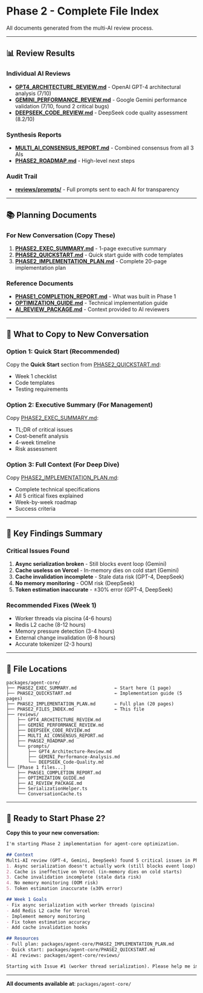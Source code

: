 # Phase 2 - Complete File Index

All documents generated from the multi-AI review process.

---

## 📊 Review Results

### Individual AI Reviews
- **[GPT4_ARCHITECTURE_REVIEW.md](./reviews/GPT4_ARCHITECTURE_REVIEW.md)** - OpenAI GPT-4 architectural analysis (7/10)
- **[GEMINI_PERFORMANCE_REVIEW.md](./reviews/GEMINI_PERFORMANCE_REVIEW.md)** - Google Gemini performance validation (7/10, found 2 critical bugs)
- **[DEEPSEEK_CODE_REVIEW.md](./reviews/DEEPSEEK_CODE_REVIEW.md)** - DeepSeek code quality assessment (8.2/10)

### Synthesis Reports
- **[MULTI_AI_CONSENSUS_REPORT.md](./reviews/MULTI_AI_CONSENSUS_REPORT.md)** - Combined consensus from all 3 AIs
- **[PHASE2_ROADMAP.md](./reviews/PHASE2_ROADMAP.md)** - High-level next steps

### Audit Trail
- **[reviews/prompts/](./reviews/prompts/)** - Full prompts sent to each AI for transparency

---

## 📚 Planning Documents

### For New Conversation (Copy These)
1. **[PHASE2_EXEC_SUMMARY.md](./PHASE2_EXEC_SUMMARY.md)** - 1-page executive summary
2. **[PHASE2_QUICKSTART.md](./PHASE2_QUICKSTART.md)** - Quick start guide with code templates
3. **[PHASE2_IMPLEMENTATION_PLAN.md](./PHASE2_IMPLEMENTATION_PLAN.md)** - Complete 20-page implementation plan

### Reference Documents
- **[PHASE1_COMPLETION_REPORT.md](./PHASE1_COMPLETION_REPORT.md)** - What was built in Phase 1
- **[OPTIMIZATION_GUIDE.md](./OPTIMIZATION_GUIDE.md)** - Technical implementation guide
- **[AI_REVIEW_PACKAGE.md](./AI_REVIEW_PACKAGE.md)** - Context provided to AI reviewers

---

## 🎯 What to Copy to New Conversation

### Option 1: Quick Start (Recommended)
Copy the **Quick Start** section from [PHASE2_QUICKSTART.md](./PHASE2_QUICKSTART.md):
- Week 1 checklist
- Code templates
- Testing requirements

### Option 2: Executive Summary (For Management)
Copy [PHASE2_EXEC_SUMMARY.md](./PHASE2_EXEC_SUMMARY.md):
- TL;DR of critical issues
- Cost-benefit analysis
- 4-week timeline
- Risk assessment

### Option 3: Full Context (For Deep Dive)
Copy [PHASE2_IMPLEMENTATION_PLAN.md](./PHASE2_IMPLEMENTATION_PLAN.md):
- Complete technical specifications
- All 5 critical fixes explained
- Week-by-week roadmap
- Success criteria

---

## 🔑 Key Findings Summary

### Critical Issues Found
1. **Async serialization broken** - Still blocks event loop (Gemini)
2. **Cache useless on Vercel** - In-memory dies on cold start (Gemini)
3. **Cache invalidation incomplete** - Stale data risk (GPT-4, DeepSeek)
4. **No memory monitoring** - OOM risk (DeepSeek)
5. **Token estimation inaccurate** - ±30% error (GPT-4, DeepSeek)

### Recommended Fixes (Week 1)
- Worker threads via piscina (4-6 hours)
- Redis L2 cache (8-12 hours)
- Memory pressure detection (3-4 hours)
- External change invalidation (6-8 hours)
- Accurate tokenizer (2-3 hours)

---

## 📁 File Locations

```
packages/agent-core/
├── PHASE2_EXEC_SUMMARY.md              ← Start here (1 page)
├── PHASE2_QUICKSTART.md                ← Implementation guide (5 pages)
├── PHASE2_IMPLEMENTATION_PLAN.md       ← Full plan (20 pages)
├── PHASE2_FILES_INDEX.md               ← This file
├── reviews/
│   ├── GPT4_ARCHITECTURE_REVIEW.md
│   ├── GEMINI_PERFORMANCE_REVIEW.md
│   ├── DEEPSEEK_CODE_REVIEW.md
│   ├── MULTI_AI_CONSENSUS_REPORT.md
│   ├── PHASE2_ROADMAP.md
│   └── prompts/
│       ├── GPT4_Architecture-Review.md
│       ├── GEMINI_Performance-Analysis.md
│       └── DEEPSEEK_Code-Quality.md
└── [Phase 1 files...]
    ├── PHASE1_COMPLETION_REPORT.md
    ├── OPTIMIZATION_GUIDE.md
    ├── AI_REVIEW_PACKAGE.md
    ├── SerializationHelper.ts
    └── ConversationCache.ts
```

---

## 🚀 Ready to Start Phase 2?

**Copy this to your new conversation:**

```markdown
I'm starting Phase 2 implementation for agent-core optimization.

## Context
Multi-AI review (GPT-4, Gemini, DeepSeek) found 5 critical issues in Phase 1:
1. Async serialization doesn't actually work (still blocks event loop)
2. Cache is ineffective on Vercel (in-memory dies on cold starts)
3. Cache invalidation incomplete (stale data risk)
4. No memory monitoring (OOM risk)
5. Token estimation inaccurate (±30% error)

## Week 1 Goals
- Fix async serialization with worker threads (piscina)
- Add Redis L2 cache for Vercel
- Implement memory monitoring
- Fix token estimation accuracy
- Add cache invalidation hooks

## Resources
- Full plan: packages/agent-core/PHASE2_IMPLEMENTATION_PLAN.md
- Quick start: packages/agent-core/PHASE2_QUICKSTART.md
- AI reviews: packages/agent-core/reviews/

Starting with Issue #1 (worker thread serialization). Please help me implement this fix.
```

---

**All documents available at**: `packages/agent-core/`

